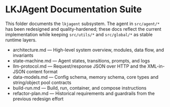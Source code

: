 # LKJAgent Documentation Suite

This folder documents the `lkjagent` subsystem. The agent in `src/agent/*` has been redesigned and quality-hardened; these docs reflect the current implementation while keeping `src/utils/*` and `src/global/*` as stable runtime layers.

- architecture.md — High-level system overview, modules, data flow, and invariants
- state-machine.md — Agent states, transitions, prompts, and logs
- llm-protocol.md — Request/response JSON over HTTP and the XML-in-JSON content format
- data-models.md — Config schema, memory schema, core types and string/object pool contracts
- build-run.md — Build, run, container, and compose instructions
- refactor-plan.md — Historical requirements and guardrails from the previous redesign effort
